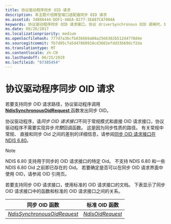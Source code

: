 ```yaml
---
title: 协议驱动程序同步 OID 请求
description: 本主题介绍微型端口适配器同步 OID 请求
ms.assetid: 34B88444-DDF1-4AEA-8277-3EA87CA7004A
keywords: 协议驱动程序同步 OID 请求接口，协议 driverSynchronous OID 调用时，协议 driverWDK 同步 Oid，协议 driverSynchronous OID 请求
ms.date: 09/28/2017
ms.localizationpriority: medium
ms.openlocfilehash: 777d7a36cfb8366b9a08a2566302b512d4778d4e
ms.sourcegitcommit: fb7d95c7a5d47860918cd3602efdd33b69dcf2da
ms.translationtype: MT
ms.contentlocale: zh-CN
ms.lasthandoff: 06/25/2019
ms.locfileid: "67385454"
---
```

# <a name="protocol-driver-synchronous-oid-requests"></a>协议驱动程序同步 OID 请求

若要支持同步 OID 请求路径，协议驱动程序调用[ **NdisSynchronousOidRequest** ](https://docs.microsoft.com/windows-hardware/drivers/ddi/content/ndis/nf-ndis-ndissynchronousoidrequest)函数发出同步 OID。

协议驱动程序，请*同步 OID 请求接口*不同于常规模式和直接 OID 请求接口，协议驱动程序不需要实现异步*完整*回调函数。 这是因为同步性质的路径。 有关常规中常规、 直接和同步 Oid 之间的差别的详细信息，请参阅[同步 OID 请求接口在 NDIS 6.80](synchronous-oid-request-interface-in-ndis-6-80.md)。

> [!NOTE]
> NDIS 6.80 支持用于同步的 OID 请求接口的特定 Oid。 不支持 NDIS 6.80 和一些 NDIS 6.80 Oid 之前即已存在的 Oid。 若要确定是否可以在同步 OID 请求界面中使用 OID，请参阅 OID 引用页。

若要支持同步 OID 请求接口，使用标准的 OID 请求接口的文档。 下表显示了同步 OID 请求接口中的函数和标准的 OID 请求接口之间的关系。

| 同步 OID 函数 | 标准 OID 函数 |
| --- | --- |
| [*NdisSynchronousOidRequest*](https://docs.microsoft.com/windows-hardware/drivers/ddi/content/ndis/nf-ndis-ndissynchronousoidrequest) | [*NdisOidRequest*](https://docs.microsoft.com/windows-hardware/drivers/ddi/content/ndis/nf-ndis-ndisoidrequest) |

